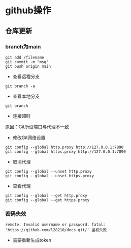 # github操作

## 仓库更新

### branch为main

```
git add /filename
git commit -m "msg"
git push origin main
```

- 查看远程分支

```
git branch -a
```

- 查看本地分支

```
git branch
```

- 连接超时

原因：Git所设端口与代理不一致

- 修改Git网络设置

```
git config --global http.proxy http://127.0.0.1:7890 
git config --global https.proxy http://127.0.0.1:7890
```

- 取消代理
```
git config --global --unset http.proxy
git config --global --unset https.proxy
```

- 查看代理

```
git config --global --get http.proxy
git config --global --get https.proxy
```

### 密码失效
```
remote: Invalid username or password. fatal: 'https://github.com/l28210/docs.git/' 鉴权失败
```
- 需要重新生成token
